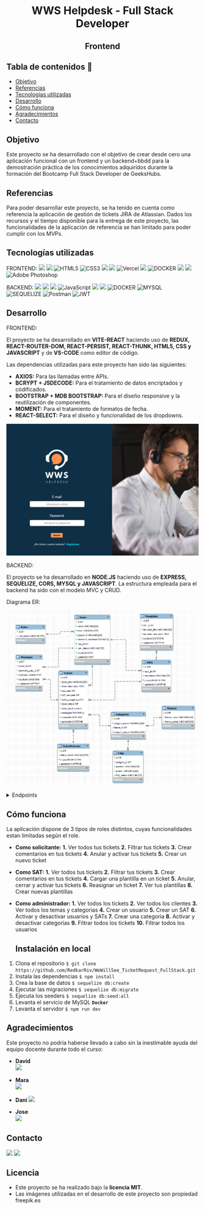 <h1 align="center">WWS Helpdesk - Full Stack Developer</h1>
<h2 align="center">Frontend</h2>

## Tabla de contenidos 📝

- <a href="#objetivo">Objetivo</a>
- <a href="#referencias">Referencias</a>
- <a href="#tecnologías-utilizadas">Tecnologías utilizadas</a>
- <a href="#desarrollo">Desarrollo</a>
- <a href="#desarrollo">Cómo funciona</a>
- <a href="#agradecimientos">Agradecimientos</a>
- <a href="#contacto">Contacto</a>

## Objetivo

Este proyecto se ha desarrollado con el objetivo de crear desde cero una aplicación funcional con un frontend y un backend+bbdd para la demostración práctica de los conocimientos adquiridos durante la formación del Bootcamp Full Stack Developer de GeeksHubs.

## Referencias

Para poder desarrollar este proyecto, se ha tenido en cuenta como referencia la aplicación de gestión de tickets JIRA de Atlassian. Dados los recursos y el tiempo disponible para la entrega de este proyecto, las funcionalidades de la aplicación de referencia se han limitado para poder cumplir con los MVPs.

## Tecnologías utilizadas

FRONTEND:
<img src="https://camo.githubusercontent.com/268ac512e333b69600eb9773a8f80b7a251f4d6149642a50a551d4798183d621/68747470733a2f2f696d672e736869656c64732e696f2f62616467652f52656163742d3230323332413f7374796c653d666f722d7468652d6261646765266c6f676f3d7265616374266c6f676f436f6c6f723d363144414642" data-canonical-src="https://img.shields.io/badge/React-20232A?style=for-the-badge&amp;logo=react&amp;logoColor=61DAFB" style="max-width: 100%;"> <img src="https://user-images.githubusercontent.com/121863208/227808568-89a147ae-a047-4b1c-8065-9de44bd9bcb2.svg" style="max-width: 100%;"> <img src="https://camo.githubusercontent.com/49fbb99f92674cc6825349b154b65aaf4064aec465d61e8e1f9fb99da3d922a1/68747470733a2f2f696d672e736869656c64732e696f2f62616467652f68746d6c352d2532334533344632362e7376673f7374796c653d666f722d7468652d6261646765266c6f676f3d68746d6c35266c6f676f436f6c6f723d7768697465" alt="HTML5" data-canonical-src="https://img.shields.io/badge/html5-%23E34F26.svg?style=for-the-badge&amp;logo=html5&amp;logoColor=white" style="max-width: 100%;"> <img src="https://camo.githubusercontent.com/e6b67b27998fca3bccf4c0ee479fc8f9de09d91f389cccfbe6cb1e29c10cfbd7/68747470733a2f2f696d672e736869656c64732e696f2f62616467652f637373332d2532333135373242362e7376673f7374796c653d666f722d7468652d6261646765266c6f676f3d63737333266c6f676f436f6c6f723d7768697465" alt="CSS3" style="max-width: 100%;"> <img src="https://camo.githubusercontent.com/ecd0d6fc3da2be7f3a92b0a5bb2d8a5ed5a97fba21dc59ae638caa548d79d88d/68747470733a2f2f696d672e736869656c64732e696f2f62616467652f6a61766173636970742d4546443831443f7374796c653d666f722d7468652d6261646765266c6f676f3d6a617661736372697074266c6f676f436f6c6f723d626c61636b" data-canonical-src="https://img.shields.io/badge/javascipt-EFD81D?style=for-the-badge&amp;logo=javascript&amp;logoColor=black" style="max-width: 100%;"> <img src="https://user-images.githubusercontent.com/121863208/227808650-2ae0204a-1c59-4789-bfa9-3f16b24b737d.svg" style="max-width: 100%;"> <img src="https://camo.githubusercontent.com/ae44c5148c738c467ba6e4a3f87dfb5957f0e39b7915cc6c2d8e722a0afbcf44/687474703a2f2f7468657265616c73756a69746b2d76657263656c2d62616467652e76657263656c2e6170702f3f6170703d7468657265616c73756a69746b2d76657263656c2d6261646765267374796c653d666f722d7468652d6261646765266c6f676f3d66616c7365" alt="Vercel" data-canonical-src="http://therealsujitk-vercel-badge.vercel.app/?app=therealsujitk-vercel-badge&amp;style=for-the-badge&amp;logo=false" style="max-width: 100%;"> <img src="https://camo.githubusercontent.com/a101467fe68ef07bba498b3e4a62a62e861ef0fe93302a1076b01ae7893af544/68747470733a2f2f696d672e736869656c64732e696f2f62616467652f6e6f64652e6a732d3032364530303f7374796c653d666f722d7468652d6261646765266c6f676f3d6e6f64652e6a73266c6f676f436f6c6f723d7768697465" style="max-width: 100%;"> <img src="https://camo.githubusercontent.com/b184cf7adbab9f5464e80c0f5dd32c85393f6248499a57d743e619f4214391c4/68747470733a2f2f696d672e736869656c64732e696f2f62616467652f646f636b65722d3234393645443f7374796c653d666f722d7468652d6261646765266c6f676f3d646f636b6572266c6f676f436f6c6f723d7768697465" alt="DOCKER" data-canonical-src="https://img.shields.io/badge/docker-2496ED?style=for-the-badge&amp;logo=docker&amp;logoColor=white" style="max-width: 100%;"> <img src="https://user-images.githubusercontent.com/121863208/227808612-8d3f0fee-99d9-45d8-8274-6584c9ac0b38.svg" style="max-width: 100%;"> <img src="https://user-images.githubusercontent.com/121863208/227808620-cd6e5d5c-dd63-4a9d-b19d-0983807cae95.svg" style="max-width: 100%;"> <img src="https://camo.githubusercontent.com/eb2102164196eef1136998a27ee1f23ef34781dd332f768b8b1673341dc53826/68747470733a2f2f696d672e736869656c64732e696f2f62616467652f61646f626525323070686f746f73686f702d2532333331413846462e7376673f7374796c653d666f722d7468652d6261646765266c6f676f3d61646f626525323070686f746f73686f70266c6f676f436f6c6f723d7768697465" alt="Adobe Photoshop" data-canonical-src="https://img.shields.io/badge/adobe%20photoshop-%2331A8FF.svg?style=for-the-badge&amp;logo=adobe%20photoshop&amp;logoColor=white" style="max-width: 100%;">

BACKEND:
<img src="https://camo.githubusercontent.com/8286a45a106e1a3c07489f83a38159981d888518a740b59c807ffc1b7b1e2f7b/68747470733a2f2f696d672e736869656c64732e696f2f62616467652f657870726573732e6a732d2532333430346435392e7376673f7374796c653d666f722d7468652d6261646765266c6f676f3d65787072657373266c6f676f436f6c6f723d253233363144414642" data-canonical-src="https://img.shields.io/badge/express.js-%23404d59.svg?style=for-the-badge&amp;logo=express&amp;logoColor=%2361DAFB" style="max-width: 100%;"> <img src="https://camo.githubusercontent.com/a101467fe68ef07bba498b3e4a62a62e861ef0fe93302a1076b01ae7893af544/68747470733a2f2f696d672e736869656c64732e696f2f62616467652f6e6f64652e6a732d3032364530303f7374796c653d666f722d7468652d6261646765266c6f676f3d6e6f64652e6a73266c6f676f436f6c6f723d7768697465" data-canonical-src="https://img.shields.io/badge/node.js-026E00?style=for-the-badge&amp;logo=node.js&amp;logoColor=white" style="max-width: 100%;"> <img src="https://user-images.githubusercontent.com/121863208/227808650-2ae0204a-1c59-4789-bfa9-3f16b24b737d.svg" style="max-width: 100%;"> <img src="https://camo.githubusercontent.com/aeddc848275a1ffce386dc81c04541654ca07b2c43bbb8ad251085c962672aea/68747470733a2f2f696d672e736869656c64732e696f2f62616467652f6a6176617363726970742d2532333332333333302e7376673f7374796c653d666f722d7468652d6261646765266c6f676f3d6a617661736372697074266c6f676f436f6c6f723d253233463744463145" alt="JavaScript" data-canonical-src="https://img.shields.io/badge/javascript-%23323330.svg?style=for-the-badge&amp;logo=javascript&amp;logoColor=%23F7DF1E" style="max-width: 100%;"> <img src="https://user-images.githubusercontent.com/121863208/227808612-8d3f0fee-99d9-45d8-8274-6584c9ac0b38.svg" style="max-width: 100%;"> <img src="https://user-images.githubusercontent.com/121863208/227808620-cd6e5d5c-dd63-4a9d-b19d-0983807cae95.svg" style="max-width: 100%;"> <img src="https://camo.githubusercontent.com/b184cf7adbab9f5464e80c0f5dd32c85393f6248499a57d743e619f4214391c4/68747470733a2f2f696d672e736869656c64732e696f2f62616467652f646f636b65722d3234393645443f7374796c653d666f722d7468652d6261646765266c6f676f3d646f636b6572266c6f676f436f6c6f723d7768697465" alt="DOCKER" data-canonical-src="https://img.shields.io/badge/docker-2496ED?style=for-the-badge&amp;logo=docker&amp;logoColor=white" style="max-width: 100%;"> <img src="https://camo.githubusercontent.com/902ef9f04d190cba77c41b8dc217260698573f992a2d46bf37e75161912caadd/68747470733a2f2f696d672e736869656c64732e696f2f62616467652f6d7973716c2d3345364539333f7374796c653d666f722d7468652d6261646765266c6f676f3d6d7973716c266c6f676f436f6c6f723d7768697465" alt="MYSQL" data-canonical-src="https://img.shields.io/badge/mysql-3E6E93?style=for-the-badge&amp;logo=mysql&amp;logoColor=white" style="max-width: 100%;"> <img src="https://camo.githubusercontent.com/c0303b8bf28065067be013ecbfa1447392b6d328a38362de9beb6d14f810544f/68747470733a2f2f696d672e736869656c64732e696f2f62616467652f73657175656c697a652d3343373643333f7374796c653d666f722d7468652d6261646765266c6f676f3d73657175656c697a65266c6f676f436f6c6f723d7768697465" alt="SEQUELIZE" data-canonical-src="https://img.shields.io/badge/sequelize-3C76C3?style=for-the-badge&amp;logo=sequelize&amp;logoColor=white" style="max-width: 100%;"> <img src="https://camo.githubusercontent.com/3f0e26b0951bab845a1bb9a7198ecca0da272e462921b6edd85879f3673b6927/68747470733a2f2f696d672e736869656c64732e696f2f62616467652f506f73746d616e2d4646364333373f7374796c653d666f722d7468652d6261646765266c6f676f3d706f73746d616e266c6f676f436f6c6f723d7768697465" alt="Postman" data-canonical-src="https://img.shields.io/badge/Postman-FF6C37?style=for-the-badge&amp;logo=postman&amp;logoColor=white" style="max-width: 100%;"> <img src="https://camo.githubusercontent.com/4590c0af4aeb1b75233885f86e80c1da8cb2afd401173a40e41370f5cad5db20/68747470733a2f2f696d672e736869656c64732e696f2f62616467652f4a57542d626c61636b3f7374796c653d666f722d7468652d6261646765266c6f676f3d4a534f4e253230776562253230746f6b656e73" alt="JWT" data-canonical-src="https://img.shields.io/badge/JWT-black?style=for-the-badge&amp;logo=JSON%20web%20tokens" style="max-width: 100%;">

## Desarrollo

FRONTEND:

El proyecto se ha desarrollado en **VITE-REACT** haciendo uso de **REDUX, REACT-ROUTER-DOM, REACT-PERSIST, REACT-THUNK, HTML5, CSS y JAVASCRIPT** y de **VS-CODE** como editor de código.

Las dependencias utilizadas para este proyecto han sido las siguientes:

- **AXIOS:** Para las llamadas entre APIs.
- **BCRYPT + JSDECODE:** Para el tratamiento de datos encriptados y códificados.
- **BOOTSTRAP + MDB BOOTSTRAP:** Para el diseño responsive y la reutilización de componentes.
- **MOMENT:** Para el tratamiento de formatos de fecha.
- **REACT-SELECT:** Para el diseño y funcionalidad de los dropdowns.

![font capture](/readme_img/image-3.png)

BACKEND:

El proyecto se ha desarrollado en **NODE.JS** haciendo uso de **EXPRESS, SEQUELIZE, CORS, MYSQL y JAVASCRIPT**. La estructura empleada para el backend ha sido con el modelo MVC y CRUD.

Diagrama ER:

![diagrama ER](/readme_img/image.png)

<details>
<summary>Endpoints</summary>
<ol>
    <li>Login</li>
    <li>Registro</li>
    <li>Perfil de un usuario</li>
    <li>Actualizar usuario</li>
    <li>Eliminar usuario</li>
    <li>Registrar un SAT</li>
    <li>Activar/desactivar usuario</li>
    <li>Activar/cerrar/desactivar ticket</li>
    <li>Activar/desactivar categorías</li>
    <li>Crear un ticket</li>
    <li>Crear una categoria</li>
    <li>Crear un tema</li>
    <li>Crear un FAQ</li>
    <li>Crear un comentario</li>
    <li>Ver todos los tickets (con y sin filtros)</li>
    <li>Ver todos los tickets del usuario  (con y sin filtros)</li>
    <li>Ver todos los tickets del SAT  (con y sin filtros)</li>
    <li>Ver todos los estados de los tickets</li>
    <li>Ver todos los usuarios  (con y sin filtros) </li>
    <li>Ver todas tus plantillas como SAT</li>
    <li>Ver todos los temas/categorías</li>
  </ol>
</details>

## Cómo funciona

La aplicación dispone de 3 tipos de roles distintos, cuyas funcionalidades estan limitadas según el role.

- **Como solicitante:**
  **1.** Ver todos tus tickets
  **2.** Filtrar tus tickets
  **3.** Crear comentarios en tus tickets
  **4.** Anular y activar tus tickets
  **5.** Crear un nuevo ticket

- **Como SAT:**
  **1.** Ver todos tus tickets
  **2.** Filtrar tus tickets
  **3.** Crear comentarios en tus tickets
  **4.** Cargar una plantilla en un ticket
  **5.** Anular, cerrar y activar tus tickets
  **6.** Reasignar un ticket
  **7.** Ver tus plantillas
  **8.** Crear nuevas plantillas

- **Como administrador:**
  **1.** Ver todos los tickets
  **2.** Ver todos los clientes
  **3.** Ver todos los temas y categorias
  **4.** Crear un usuario
  **5.** Crear un SAT
  **6.** Activar y desactivar usuarios y SATs
  **7.** Crear una categoria
  **8.** Activar y desactivar categorías
  **9.** Filtrar todos los tickets
  **10.** Filtrar todos los usuarios

  ## Instalación en local

1. Clona el repositorio
   `$ git clone https://github.com/RedkarRiv/WeWillSee_TicketRequest_FullStack.git`
2. Instala las dependencias
   `$ npm install`
3. Crea la base de datos
   `$ sequelize db:create`
4. Ejecutar las migraciones
   `$ sequelize db:migrate`
5. Ejecuta los seeders
   `$ sequelize db:seed:all`
6. Levanta el servicio de MySQL
   **`Docker`**
7. Levanta el servidor
   `$ npm run dev`

## Agradecimientos

Este proyecto no podría haberse llevado a cabo sin la inestimable ayuda del equipo docente durante todo el curso:

- **David**  
  <a href="https://github.com/Dave86dev" target="_blank"><img src="https://img.shields.io/badge/github-24292F?style=for-the-badge&logo=github&logoColor=red" target="_blank"></a>

- **Mara**  
  <a href="https://github.com/MaraScampini" target="_blank"><img src="https://img.shields.io/badge/github-24292F?style=for-the-badge&logo=github&logoColor=blue" target="_blank"></a>

- **Dani**
  <a href="https://github.com/Datata" target="_blank"><img src="https://img.shields.io/badge/github-24292F?style=for-the-badge&logo=github&logoColor=lime" target="_blank"></a>

- **Jose**  
  <a href="https://github.com/JoseMarin" target="_blank"><img src="https://img.shields.io/badge/github-24292F?style=for-the-badge&logo=github&logoColor=yellow" target="_blank"></a>

## Contacto

<a href = "mailto:carresan.val@gmail.com"><img src="https://img.shields.io/badge/Gmail-C6362C?style=for-the-badge&logo=gmail&logoColor=white" target="_blank"></a> <a href="https://www.linkedin.com/in/crs5/" target="_blank"><img src="https://img.shields.io/badge/-LinkedIn-%230077B5?style=for-the-badge&logo=linkedin&logoColor=white" target="_blank"></a>

## Licencia

- Este proyecto se ha realizado bajo la **licencia MIT**.
- Las imágenes utilizadas en el desarrollo de este proyecto son propiedad freepik.es
